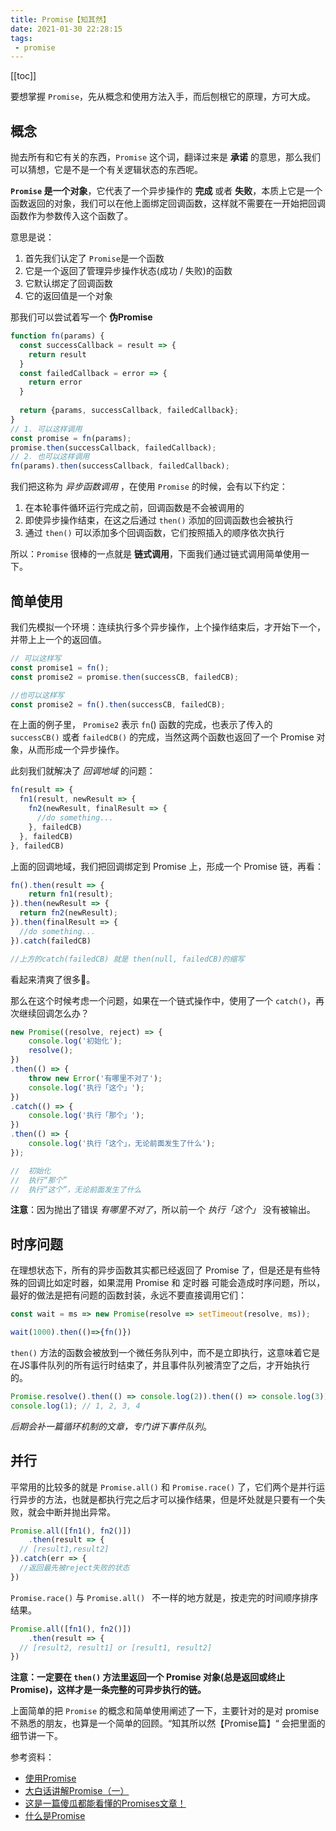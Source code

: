 ```yaml
---
title: Promise【知其然】
date: 2021-01-30 22:28:15
tags:
 - promise
---
```

[[toc]]

要想掌握 `Promise`，先从概念和使用方法入手，而后刨根它的原理，方可大成。

## 概念

 抛去所有和它有关的东西，`Promise` 这个词，翻译过来是 **承诺** 的意思，那么我们可以猜想，它是不是一个有关逻辑状态的东西呢。

**`Promise` 是一个对象**，它代表了一个异步操作的 **完成** 或者 **失败**，本质上它是一个函数返回的对象，我们可以在他上面绑定回调函数，这样就不需要在一开始把回调函数作为参数传入这个函数了。

意思是说：

1. 首先我们认定了 `Promise`是一个函数
2. 它是一个返回了管理异步操作状态(成功 / 失败)的函数
3. 它默认绑定了回调函数
4. 它的返回值是一个对象

那我们可以尝试着写一个 **伪Promise**

```js
function fn(params) {
  const successCallback = result => {
    return result
  }
  const failedCallback = error => {
    return error
  }
  
  return {params, successCallback, failedCallback};
}
// 1. 可以这样调用
const promise = fn(params);
promise.then(successCallback, failedCallback);
// 2. 也可以这样调用
fn(params).then(successCallback, failedCallback);
```

我们把这称为 *异步函数调用* ，在使用 `Promise` 的时候，会有以下约定：

1. 在本轮事件循环运行完成之前，回调函数是不会被调用的
2. 即使异步操作结束，在这之后通过 `then()` 添加的回调函数也会被执行
3. 通过 `then()` 可以添加多个回调函数，它们按照插入的顺序依次执行

所以：`Promise` 很棒的一点就是 **链式调用**，下面我们通过链式调用简单使用一下。

## 简单使用

我们先模拟一个环境：连续执行多个异步操作，上个操作结束后，才开始下一个，并带上上一个的返回值。

```js
// 可以这样写
const promise1 = fn();
const promise2 = promise.then(successCB, failedCB);

//也可以这样写
const promise2 = fn().then(successCB, failedCB);
```

在上面的例子里， `Promise2` 表示 `fn`() 函数的完成，也表示了传入的` successCB()` 或者 `failedCB()` 的完成，当然这两个函数也返回了一个 Promise 对象，从而形成一个异步操作。

此刻我们就解决了 *回调地域* 的问题：

```js
fn(result => {
  fn1(result, newResult => {
    fn2(newResult, finalResult => {
      //do something...
    }, failedCB)
  }, failedCB)
}, failedCB)
```

上面的回调地域，我们把回调绑定到 Promise 上，形成一个 Promise 链，再看：

```js
fn().then(result => {
	return fn1(result);	
}).then(newResult => {
  return fn2(newResult);
}).then(finalResult => {
  //do something...
}).catch(failedCB)

//上方的catch(failedCB) 就是 then(null, failedCB)的缩写
```

看起来清爽了很多🎉。

那么在这个时候考虑一个问题，如果在一个链式操作中，使用了一个 `catch()`，再次继续回调怎么办？

```js
new Promise((resolve, reject) => {
    console.log('初始化');
    resolve();
})
.then(() => {
    throw new Error('有哪里不对了');
    console.log('执行「这个」');
})
.catch(() => {
    console.log('执行「那个」');
})
.then(() => {
    console.log('执行「这个」，无论前面发生了什么');
});

// 	初始化
// 	执行“那个”
// 	执行“这个”，无论前面发生了什么
```

**注意**：因为抛出了错误 *有哪里不对了*，所以前一个 *执行「这个」* 没有被输出。

## 时序问题

在理想状态下，所有的异步函数其实都已经返回了 Promise 了，但是还是有些特殊的回调比如定时器，如果混用 Promise 和 定时器 可能会造成时序问题，所以，最好的做法是把有问题的函数封装，永远不要直接调用它们：

```js
const wait = ms => new Promise(resolve => setTimeout(resolve, ms));

wait(1000).then(()=>{fn()})
```

`then()` 方法的函数会被放到一个微任务队列中，而不是立即执行，这意味着它是在JS事件队列的所有运行时结束了，并且事件队列被清空了之后，才开始执行的。

```js
Promise.resolve().then(() => console.log(2)).then(() => console.log(3));
console.log(1); // 1, 2, 3, 4
```

*后期会补一篇循环机制的文章，专门讲下事件队列*。

## 并行

平常用的比较多的就是 `Promise.all()` 和 `Promise.race()` 了，它们两个是并行运行异步的方法，也就是都执行完之后才可以操作结果，但是坏处就是只要有一个失败，就会中断并抛出异常。

```js
Promise.all([fn1(), fn2()])
	.then(result => {
  // [result1,result2]
}).catch(err => {
  //返回最先被reject失败的状态
})
```

`Promise.race()` 与 `Promise.all() ` 不一样的地方就是，按走完的时间顺序排序结果。

```js
Promise.all([fn1(), fn2()])
	.then(result => {
  // [result2, result1] or [result1, result2]
})
```

**注意：一定要在 `then()` 方法里返回一个 Promise 对象(总是返回或终止 Promise)，这样才是一条完整的可异步执行的链。**



上面简单的把 `Promise` 的概念和简单使用阐述了一下，主要针对的是对 promise 不熟悉的朋友，也算是一个简单的回顾。“知其所以然【Promise篇】“ 会把里面的细节讲一下。



参考资料：

* [使用Promise](https://developer.mozilla.org/zh-CN/docs/Web/JavaScript/Guide/Using_promises)
* [大白话讲解Promise（一）](https://www.cnblogs.com/lvdabao/p/es6-promise-1.html)
* [这是一篇傻瓜都能看懂的Promises文章！](https://zhuanlan.zhihu.com/p/24684803)
* [什么是Promise](https://wiki.jikexueyuan.com/project/javascript-promise-mini-book/what-is-the-promise.html)